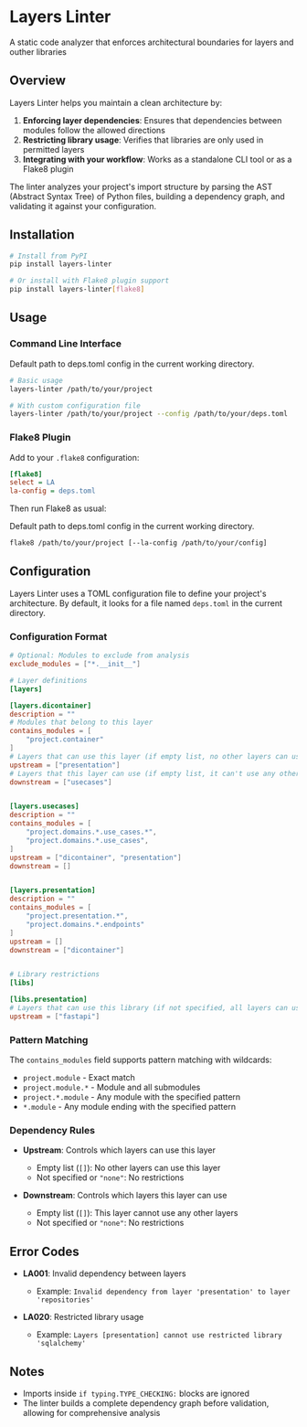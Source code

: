 # Layers Linter

A static code analyzer that enforces architectural boundaries for layers and outher libraries

## Overview

Layers Linter helps you maintain a clean architecture by:

1. **Enforcing layer dependencies**: Ensures that dependencies between modules follow the allowed directions
2. **Restricting library usage**: Verifies that libraries are only used in permitted layers
3. **Integrating with your workflow**: Works as a standalone CLI tool or as a Flake8 plugin

The linter analyzes your project's import structure by parsing the AST (Abstract Syntax Tree) of Python files, building a dependency graph, and validating it against your configuration.

## Installation

```bash
# Install from PyPI
pip install layers-linter

# Or install with Flake8 plugin support
pip install layers-linter[flake8]
```

## Usage

### Command Line Interface

Default path to deps.toml config in the current working directory.

```bash
# Basic usage
layers-linter /path/to/your/project

# With custom configuration file
layers-linter /path/to/your/project --config /path/to/your/deps.toml
```

### Flake8 Plugin

Add to your `.flake8` configuration:

```ini
[flake8]
select = LA
la-config = deps.toml
```

Then run Flake8 as usual:

Default path to deps.toml config in the current working directory.

```bash
flake8 /path/to/your/project [--la-config /path/to/your/config]
```

## Configuration

Layers Linter uses a TOML configuration file to define your project's architecture. By default, it looks for a file named `deps.toml` in the current directory.

### Configuration Format

```toml
# Optional: Modules to exclude from analysis
exclude_modules = ["*.__init__"]

# Layer definitions
[layers]

[layers.dicontainer]
description = ""
# Modules that belong to this layer
contains_modules = [
    "project.container"
]
# Layers that can use this layer (if empty list, no other layers can use it)
upstream = ["presentation"]
# Layers that this layer can use (if empty list, it can't use any other layers)
downstream = ["usecases"]


[layers.usecases]
description = ""
contains_modules = [
    "project.domains.*.use_cases.*",
    "project.domains.*.use_cases",
]
upstream = ["dicontainer", "presentation"]
downstream = []


[layers.presentation]
description = ""
contains_modules = [
    "project.presentation.*",
    "project.domains.*.endpoints"
]
upstream = []
downstream = ["dicontainer"]


# Library restrictions
[libs]

[libs.presentation]
# Layers that can use this library (if not specified, all layers can use it)
upstream = ["fastapi"]
```

### Pattern Matching

The `contains_modules` field supports pattern matching with wildcards:

- `project.module` - Exact match
- `project.module.*` - Module and all submodules
- `project.*.module` - Any module with the specified pattern
- `*.module` - Any module ending with the specified pattern

### Dependency Rules

- **Upstream**: Controls which layers can use this layer
  - Empty list (`[]`): No other layers can use this layer
  - Not specified or `"none"`: No restrictions

- **Downstream**: Controls which layers this layer can use
  - Empty list (`[]`): This layer cannot use any other layers
  - Not specified or `"none"`: No restrictions


## Error Codes

- **LA001**: Invalid dependency between layers
  - Example: `Invalid dependency from layer 'presentation' to layer 'repositories'`

- **LA020**: Restricted library usage
  - Example: `Layers [presentation] cannot use restricted library 'sqlalchemy'`

## Notes

- Imports inside `if typing.TYPE_CHECKING:` blocks are ignored
- The linter builds a complete dependency graph before validation, allowing for comprehensive analysis
